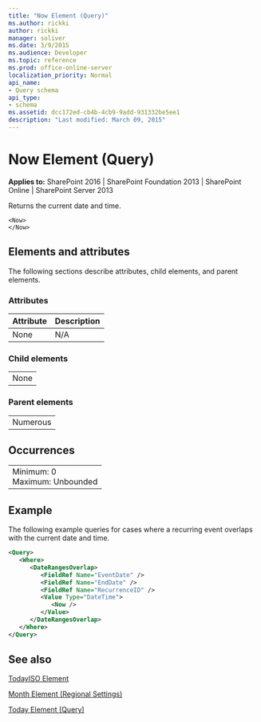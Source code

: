 ```yaml
---
title: "Now Element (Query)"
ms.author: rickki
author: rickki
manager: soliver
ms.date: 3/9/2015
ms.audience: Developer
ms.topic: reference
ms.prod: office-online-server
localization_priority: Normal
api_name:
- Query schema
api_type:
- schema
ms.assetid: dcc172ed-cb4b-4cb9-9add-931332be5ee1
description: "Last modified: March 09, 2015"
---
```


# Now Element (Query)

 
  
 **Applies to:** SharePoint 2016 | SharePoint Foundation 2013 | SharePoint Online | SharePoint Server 2013
  
Returns the current date and time.
  
```
<Now>
</Now>
```

## Elements and attributes

The following sections describe attributes, child elements, and parent elements.

### Attributes

|**Attribute**|**Description**|
|:-----|:-----|
|None  <br/> |N/A  <br/> |
   
### Child elements

||
|:-----|
|None |
   
### Parent elements

||
|:-----|
|Numerous |
   
## Occurrences

||
|:-----|
|Minimum: 0  <br/> Maximum: Unbounded  <br/> |
   
## Example

The following example queries for cases where a recurring event overlaps with the current date and time.
  
```XML
<Query>
   <Where>
      <DateRangesOverlap>
         <FieldRef Name="EventDate" />
         <FieldRef Name="EndDate" />
         <FieldRef Name="RecurrenceID" />
         <Value Type="DateTime">
            <Now />
         </Value>
      </DateRangesOverlap>
   </Where>
</Query>
```

## See also



[TodayISO Element](../../collaborative-application-markup-language-caml-schemas/general-schema/todayiso-element.md)


[Month Element (Regional Settings)](../../collaborative-application-markup-language-caml-schemas/regional-settings-schema/month-element-regional-settings.md)
  
[Today Element (Query)](today-element-query.md)

